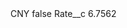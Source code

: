 <?xml version="1.0" encoding="UTF-8"?>
<CustomMetadata xmlns="http://soap.sforce.com/2006/04/metadata" xmlns:xsi="http://www.w3.org/2001/XMLSchema-instance" xmlns:xsd="http://www.w3.org/2001/XMLSchema">
    <label>CNY</label>
    <protected>false</protected>
    <values>
        <field>Rate__c</field>
        <value xsi:type="xsd:double">6.7562</value>
    </values>
</CustomMetadata>
